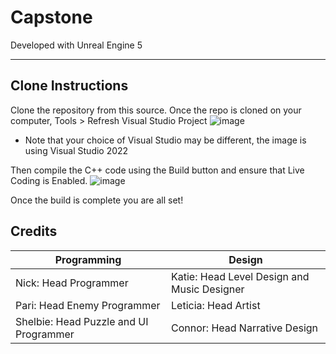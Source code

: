 # Capstone

Developed with Unreal Engine 5

---
## Clone Instructions
Clone the repository from this source.
Once the repo is cloned on your computer, Tools > Refresh Visual Studio Project
![image](https://github.com/nickhildebrant/gaming-capstone/assets/78184238/909c5090-1167-4a74-994d-8f12732b33d9)
* Note that your choice of Visual Studio may be different, the image is using Visual Studio 2022

Then compile the C++ code using the Build button and ensure that Live Coding is Enabled.
![image](https://github.com/nickhildebrant/gaming-capstone/assets/78184238/8563c263-085f-4bcf-a5ce-19213d53ee30)

Once the build is complete you are all set!

## Credits

| Programming | Design |
| ----------- | ----------- |
| Nick: Head Programmer | Katie: Head Level Design and Music Designer |
| Pari: Head Enemy Programmer | Leticia: Head Artist |
| Shelbie: Head Puzzle and UI Programmer | Connor: Head Narrative Design |
